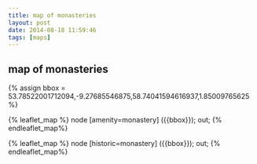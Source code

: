 ```yaml
---
title: map of monasteries
layout: post
date: 2014-08-18 11:59:46
tags: [maps]
---
```


## map of monasteries



{% assign bbox = 53.78522001712094,-9.27685546875,58.74041594616937,1.85009765625 %}

{% leaflet_map %}
node
  [amenity=monastery]
  ({{bbox}});
out;
{% endleaflet_map%}

{% leaflet_map %}
node
  [historic=monastery]
  ({{bbox}});
out;
{% endleaflet_map%}
